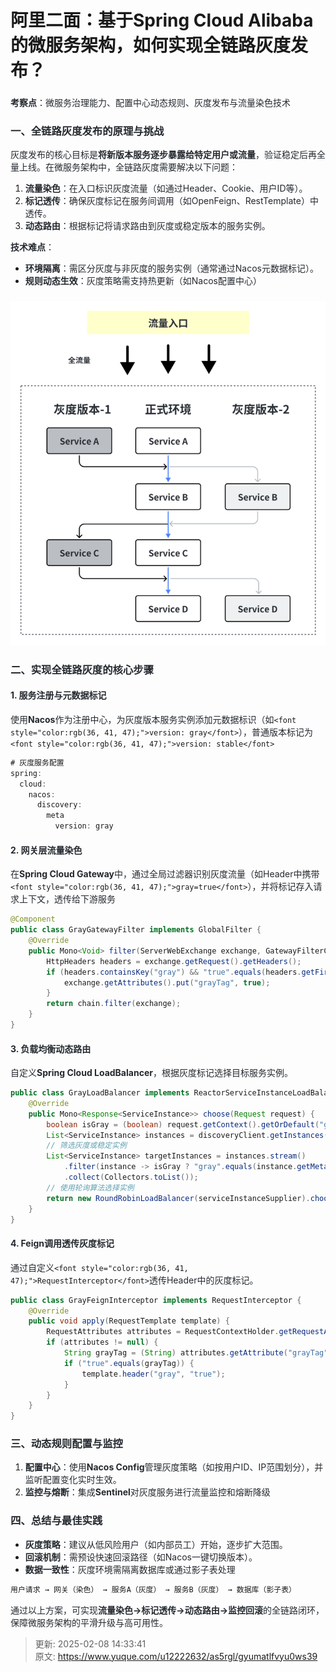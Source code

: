 # 阿里二面：基于Spring Cloud Alibaba的微服务架构，如何实现全链路灰度发布？

### **<font style="color:rgb(36, 41, 47);"></font>**
**<font style="color:rgb(36, 41, 47);">考察点</font>**<font style="color:rgb(36, 41, 47);">：微服务治理能力、配置中心动态规则、灰度发布与流量染色技术</font>

<font style="color:rgb(36, 41, 47);"></font>

### **<font style="color:rgb(36, 41, 47);">一、全链路灰度发布的原理与挑战</font>**
<font style="color:rgb(36, 41, 47);">灰度发布的核心目标是</font>**<font style="color:rgb(36, 41, 47);">将新版本服务逐步暴露给特定用户或流量</font>**<font style="color:rgb(36, 41, 47);">，验证稳定后再全量上线。在微服务架构中，全链路灰度需要解决以下问题：</font>

1. **<font style="color:rgb(36, 41, 47);">流量染色</font>**<font style="color:rgb(36, 41, 47);">：在入口标识灰度流量（如通过Header、Cookie、用户ID等）</font><font style="color:rgb(36, 41, 47);">。</font>
2. **<font style="color:rgb(36, 41, 47);">标记透传</font>**<font style="color:rgb(36, 41, 47);">：确保灰度标记在服务间调用（如OpenFeign、RestTemplate）中透传</font><font style="color:rgb(36, 41, 47);">。</font>
3. **<font style="color:rgb(36, 41, 47);">动态路由</font>**<font style="color:rgb(36, 41, 47);">：根据标记将请求路由到灰度或稳定版本的服务实例</font><font style="color:rgb(36, 41, 47);">。</font>

**<font style="color:rgb(36, 41, 47);">技术难点</font>**<font style="color:rgb(36, 41, 47);">：</font>

+ **<font style="color:rgb(36, 41, 47);">环境隔离</font>**<font style="color:rgb(36, 41, 47);">：需区分灰度与非灰度的服务实例（通常通过Nacos元数据标记）。</font>
+ **<font style="color:rgb(36, 41, 47);">规则动态生效</font>**<font style="color:rgb(36, 41, 47);">：灰度策略需支持热更新（如Nacos配置中心）</font>

### ![1738738695796-d6819915-feb5-4a2f-8806-1bf0874c0ec6.png](./img/jSRNtQHgL7UAOnRU/1738738695796-d6819915-feb5-4a2f-8806-1bf0874c0ec6-622945.png)
### **<font style="color:rgb(36, 41, 47);">二、实现全链路灰度的核心步骤</font>**
#### **<font style="color:rgb(36, 41, 47);">1. 服务注册与元数据标记</font>**
<font style="color:rgb(36, 41, 47);">使用</font>**<font style="color:rgb(36, 41, 47);">Nacos</font>**<font style="color:rgb(36, 41, 47);">作为注册中心，为灰度版本服务实例添加元数据标识（如</font>`<font style="color:rgb(36, 41, 47);">version: gray</font>`<font style="color:rgb(36, 41, 47);">），普通版本标记为</font>`<font style="color:rgb(36, 41, 47);">version: stable</font>`

```java
# 灰度服务配置  
spring:  
  cloud:  
    nacos:  
      discovery:  
        meta 
          version: gray  

```

#### **<font style="color:rgb(36, 41, 47);">2. 网关层流量染色</font>**
<font style="color:rgb(36, 41, 47);">在</font>**<font style="color:rgb(36, 41, 47);">Spring Cloud Gateway</font>**<font style="color:rgb(36, 41, 47);">中，通过全局过滤器识别灰度流量（如Header中携带</font>`<font style="color:rgb(36, 41, 47);">gray=true</font>`<font style="color:rgb(36, 41, 47);">），并将标记存入请求上下文，透传给下游服务</font>

```java
@Component  
public class GrayGatewayFilter implements GlobalFilter {  
    @Override  
    public Mono<Void> filter(ServerWebExchange exchange, GatewayFilterChain chain) {  
        HttpHeaders headers = exchange.getRequest().getHeaders();  
        if (headers.containsKey("gray") && "true".equals(headers.getFirst("gray"))) {  
            exchange.getAttributes().put("grayTag", true);  
        }  
        return chain.filter(exchange);  
    }  
}  

```

**<font style="color:rgb(36, 41, 47);"></font>**

#### **<font style="color:rgb(36, 41, 47);">3. 负载均衡动态路由</font>**
<font style="color:rgb(36, 41, 47);">自定义</font>**<font style="color:rgb(36, 41, 47);">Spring Cloud LoadBalancer</font>**<font style="color:rgb(36, 41, 47);">，根据灰度标记选择目标服务实例。</font>

```java
public class GrayLoadBalancer implements ReactorServiceInstanceLoadBalancer {  
    @Override  
    public Mono<Response<ServiceInstance>> choose(Request request) {  
        boolean isGray = (boolean) request.getContext().getOrDefault("grayTag", false);  
        List<ServiceInstance> instances = discoveryClient.getInstances(serviceId);  
        // 筛选灰度或稳定实例  
        List<ServiceInstance> targetInstances = instances.stream()  
            .filter(instance -> isGray ? "gray".equals(instance.getMetadata().get("version")) : "stable".equals(instance.getMetadata().get("version")))  
            .collect(Collectors.toList());  
        // 使用轮询算法选择实例  
        return new RoundRobinLoadBalancer(serviceInstanceSupplier).choose(targetInstances);  
    }  
}  

```

**<font style="color:rgb(36, 41, 47);"></font>**

#### **<font style="color:rgb(36, 41, 47);">4. Feign调用透传灰度标记</font>**
<font style="color:rgb(36, 41, 47);">通过自定义</font>`<font style="color:rgb(36, 41, 47);">RequestInterceptor</font>`<font style="color:rgb(36, 41, 47);">透传Header中的灰度标记。</font>

```java
public class GrayFeignInterceptor implements RequestInterceptor {  
    @Override  
    public void apply(RequestTemplate template) {  
        RequestAttributes attributes = RequestContextHolder.getRequestAttributes();  
        if (attributes != null) {  
            String grayTag = (String) attributes.getAttribute("grayTag", RequestAttributes.SCOPE_REQUEST);  
            if ("true".equals(grayTag)) {  
                template.header("gray", "true");  
            }  
        }  
    }  
}  

```

**<font style="color:rgb(36, 41, 47);"></font>**

### **<font style="color:rgb(36, 41, 47);">三、动态规则配置与监控</font>**
1. **<font style="color:rgb(36, 41, 47);">配置中心</font>**<font style="color:rgb(36, 41, 47);">：使用</font>**<font style="color:rgb(36, 41, 47);">Nacos Config</font>**<font style="color:rgb(36, 41, 47);">管理灰度策略（如按用户ID、IP范围划分），并监听配置变化实时生效</font><font style="color:rgb(36, 41, 47);">。</font>
2. **<font style="color:rgb(36, 41, 47);">监控与熔断</font>**<font style="color:rgb(36, 41, 47);">：集成</font>**<font style="color:rgb(36, 41, 47);">Sentinel</font>**<font style="color:rgb(36, 41, 47);">对灰度服务进行流量监控和熔断降级</font>

**<font style="color:rgb(36, 41, 47);"></font>**

### **<font style="color:rgb(36, 41, 47);">四、总结与最佳实践</font>**
+ **<font style="color:rgb(36, 41, 47);">灰度策略</font>**<font style="color:rgb(36, 41, 47);">：建议从低风险用户（如内部员工）开始，逐步扩大范围</font><font style="color:rgb(36, 41, 47);">。</font>
+ **<font style="color:rgb(36, 41, 47);">回滚机制</font>**<font style="color:rgb(36, 41, 47);">：需预设快速回滚路径（如Nacos一键切换版本）</font><font style="color:rgb(36, 41, 47);">。</font>
+ **<font style="color:rgb(36, 41, 47);">数据一致性</font>**<font style="color:rgb(36, 41, 47);">：灰度环境需隔离数据库或通过影子表处理</font>

```java
用户请求 → 网关（染色） → 服务A（灰度） → 服务B（灰度） → 数据库（影子表）  
```

**<font style="color:rgb(36, 41, 47);"></font>**

<font style="color:rgb(36, 41, 47);">通过以上方案，可实现</font>**<font style="color:rgb(36, 41, 47);">流量染色→标记透传→动态路由→监控回滚</font>**<font style="color:rgb(36, 41, 47);">的全链路闭环，保障微服务架构的平滑升级与高可用性。</font>



> 更新: 2025-02-08 14:33:41  
> 原文: <https://www.yuque.com/u12222632/as5rgl/gyumatlfvyu0ws39>